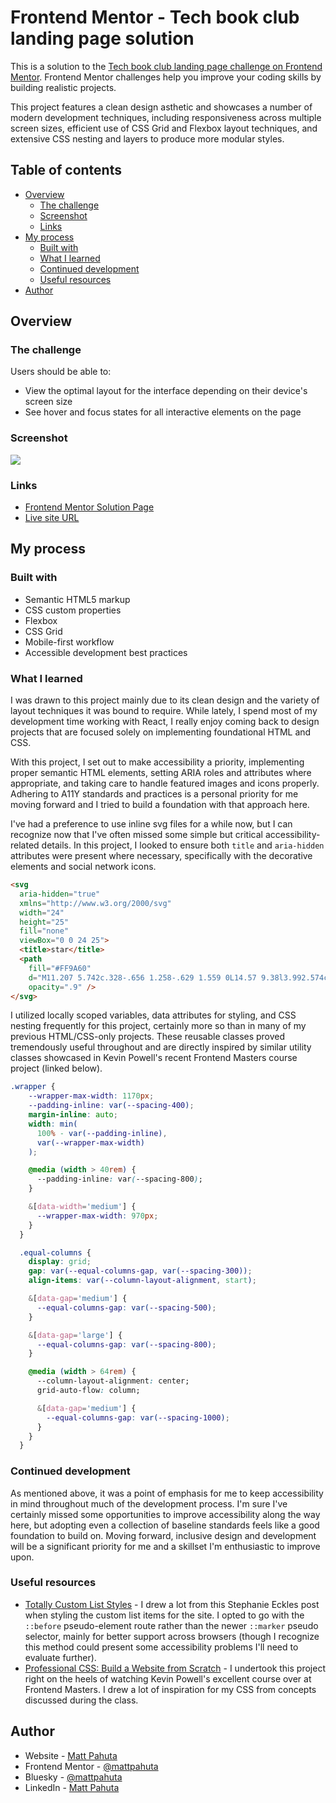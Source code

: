# Frontend Mentor - Tech book club landing page solution

This is a solution to the [Tech book club landing page challenge on Frontend Mentor](https://www.frontendmentor.io/challenges/tech-book-club-landing-page-fZQidjHU73). Frontend Mentor challenges help you improve your coding skills by building realistic projects. 

This project features a clean design asthetic and showcases a number of modern development techniques, including responsiveness across multiple screen sizes, efficient use of CSS Grid and Flexbox layout techniques, and extensive CSS nesting and layers to produce more modular styles.

## Table of contents

- [Overview](#overview)
  - [The challenge](#the-challenge)
  - [Screenshot](#screenshot)
  - [Links](#links)
- [My process](#my-process)
  - [Built with](#built-with)
  - [What I learned](#what-i-learned)
  - [Continued development](#continued-development)
  - [Useful resources](#useful-resources)
- [Author](#author)

## Overview

### The challenge

Users should be able to:

- View the optimal layout for the interface depending on their device's screen size
- See hover and focus states for all interactive elements on the page

### Screenshot

![](./images/project-ss_dt.webp)


### Links

- [Frontend Mentor Solution Page](https://your-solution-url.com)
- [Live site URL](https://darling-blini-2a2475.netlify.app/)

## My process

### Built with

- Semantic HTML5 markup
- CSS custom properties
- Flexbox
- CSS Grid
- Mobile-first workflow
- Accessible development best practices

### What I learned

I was drawn to this project mainly due to its clean design and the variety of layout techniques it was bound to require. While lately, I spend most of my development time working with React, I really enjoy coming back to design projects that are focused solely on implementing foundational HTML and CSS. 

With this project, I set out to make accessibility a priority, implementing proper semantic HTML elements, setting ARIA roles and attributes where appropriate, and taking care to handle featured images and icons properly. Adhering to A11Y standards and practices is a personal priority for me moving forward and I tried to build a foundation with that approach here.

I've had a preference to use inline svg files for a while now, but I can recognize now that I've often missed some simple but critical accessibility-related details. In this project, I looked to ensure both `title` and `aria-hidden` attributes were present where necessary, specifically with the decorative elements and social network icons.

```html
<svg
  aria-hidden="true"
  xmlns="http://www.w3.org/2000/svg"
  width="24"
  height="25"
  fill="none"
  viewBox="0 0 24 25">
  <title>star</title>
  <path
    fill="#FF9A60"
    d="M11.207 5.742c.328-.656 1.258-.629 1.559 0L14.57 9.38l3.992.574c.711.11.985.985.465 1.504l-2.87 2.816.683 3.965c.11.711-.656 1.258-1.285.93L12 17.281l-3.582 1.887c-.629.328-1.395-.219-1.285-.93l.683-3.964-2.87-2.817c-.52-.52-.247-1.394.464-1.504l4.02-.574 1.777-3.637Z"
    opacity=".9" />
</svg>
```

I utilized locally scoped variables, data attributes for styling, and CSS nesting frequently for this project, certainly more so than in many of my previous HTML/CSS-only projects. These reusable classes proved tremendously useful throughout and are directly inspired by similar utility classes showcased in Kevin Powell's recent Frontend Masters course project (linked below).

```css
.wrapper {
    --wrapper-max-width: 1170px;
    --padding-inline: var(--spacing-400);
    margin-inline: auto;
    width: min(
      100% - var(--padding-inline),
      var(--wrapper-max-width)
    );

    @media (width > 40rem) {
      --padding-inline: var(--spacing-800);
    }

    &[data-width='medium'] {
      --wrapper-max-width: 970px;
    }
  }

  .equal-columns {
    display: grid;
    gap: var(--equal-columns-gap, var(--spacing-300));
    align-items: var(--column-layout-alignment, start);

    &[data-gap='medium'] {
      --equal-columns-gap: var(--spacing-500);
    }

    &[data-gap='large'] {
      --equal-columns-gap: var(--spacing-800);
    }

    @media (width > 64rem) {
      --column-layout-alignment: center;
      grid-auto-flow: column;

      &[data-gap='medium'] {
        --equal-columns-gap: var(--spacing-1000);
      }
    }
  }
```

### Continued development

As mentioned above, it was a point of emphasis for me to keep accessibility in mind throughout much of the development process. I'm sure I've certainly missed some opportunities to improve accessibility along the way here, but adopting even a collection of baseline standards feels like a good foundation to build on. Moving forward, inclusive design and development will be a significant priority for me and a skillset I'm enthusiastic to improve upon.

### Useful resources

- [Totally Custom List Styles](https://moderncss.dev/totally-custom-list-styles/) - I drew a lot from this Stephanie Eckles post when styling the custom list items for the site. I opted to go with the `::before` pseudo-element route rather than the newer `::marker` pseudo selector, mainly for better support across browsers (though I recognize this method could present some accessibility problems I'll need to evaluate further).
- [Professional CSS: Build a Website from Scratch](https://frontendmasters.com/courses/pro-css/) - I undertook this project right on the heels of watching Kevin Powell's excellent course over at Frontend Masters. I drew a lot of inspiration for my CSS from concepts discussed during the class. 


## Author

- Website - [Matt Pahuta](https://www.mattpahuta.com)
- Frontend Mentor - [@mattpahuta](https://www.frontendmentor.io/profile/MattPahuta)
- Bluesky - [@mattpahuta](https://bsky.app/profile/mattpahuta.bsky.social)
- LinkedIn - [Matt Pahuta](www.linkedin.com/in/mattpahuta)